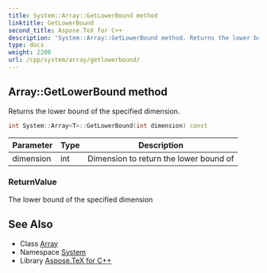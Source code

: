 ```yaml
---
title: System::Array::GetLowerBound method
linktitle: GetLowerBound
second_title: Aspose.TeX for C++
description: 'System::Array::GetLowerBound method. Returns the lower bound of the specified dimension in C++.'
type: docs
weight: 2200
url: /cpp/system/array/getlowerbound/
---
```

## Array::GetLowerBound method


Returns the lower bound of the specified dimension.

```cpp
int System::Array<T>::GetLowerBound(int dimension) const
```


| Parameter | Type | Description |
| --- | --- | --- |
| dimension | int | Dimension to return the lower bound of |

### ReturnValue

The lower bound of the specified dimension

## See Also

* Class [Array](../)
* Namespace [System](../../)
* Library [Aspose.TeX for C++](../../../)
